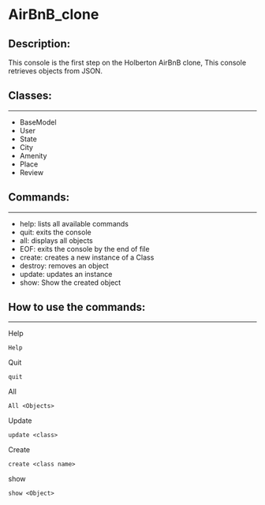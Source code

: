 # AirBnB_clone

## Description:
This console is the first step on the Holberton AirBnB clone, This console
 retrieves objects from JSON.

## Classes:
---
 * BaseModel
 * User
 * State
 * City
 * Amenity
 * Place
 * Review

## Commands:
---
 * help: lists all available commands
 * quit: exits the console
 * all: displays all objects
 * EOF: exits the console by the end of file
 * create: creates a new instance of a Class
 * destroy: removes an object
 * update: updates an instance
 * show: Show the created object

## How to use the commands:
---

Help
```
Help
```
Quit
```
quit
```
All
```
All <Objects>
```
Update
```
update <class>
```
Create
```
create <class name>
```
show
```
show <Object>
```